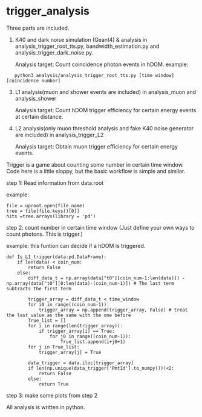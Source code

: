 # trigger_analysis
Three parts are included. 
1. K40 and dark noise simulation (Geant4) & analysis in analysis_trigger_root_tts.py, bandwidth_estimation.py and analysis_trigger_dark_noise.py.

   Analysis target: Count coincidence photon events in hDOM.
example:
```
   python3 analysis/analysis_trigger_root_tts.py [time window] [coincidence number]
``` 
3. L1 analysis(muon and shower events are included) in analysis_muon and analysis_shower

   Analysis target: Count hDOM trigger efficiency for certain energy events at certain distance.
   
5. L2 analysis(only muon threshold analysis and fake K40 noise generator are included) in analysis_trigger_L2

   Analysis target: Obtain muon trigger efficiency for certain energy events.

Trigger is a game about counting some number in certain time window.
Code here is a little sloppy, but the basic workflow is simple and similar. 

step 1: Read information from data.root

example:
```
file = uproot.open(file_name)
tree = file[file.keys()[0]]
hits =tree.arrays(library = 'pd')
```

step 2: count number in certain time window (Just define your own ways to count photons. This is trigger.)

example: this funtion can decide if a hDOM is triggered.
```
def Is_L1_trigger(data:pd.DataFrame):
    if len(data) < coin_num:
        return False
    else:
        diff_data_t = np.array(data["t0"][coin_num-1:len(data)]) - np.array(data["t0"][0:len(data)-(coin_num-1)]) # The last term subtracts the first term
        
        trigger_array = diff_data_t < time_window
        for i0 in range((coin_num-1)):
            trigger_array = np.append(trigger_array, False) # treat the last value as the same with the one before
        True_list = []
        for i in range(len(trigger_array)):
            if trigger_array[i] == True:
                for j0 in range((coin_num-1)):
                    True_list.append(i+j0+1)
        for j in True_list:
            trigger_array[j] = True

        data_trigger = data.iloc[trigger_array]
        if len(np.unique(data_trigger['PmtId'].to_numpy()))<2:
            return False
        else:
            return True
```
step 3: make some plots from step 2

All analysis is written in python.
